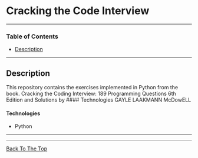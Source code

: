 # Cracking the Code Interview 

---

### Table of Contents

- [Description](#description)

---

## Description

This repository contains the exercises implemented in Python from the book.
Cracking the Coding Interview: 189 Programming Questions 6th Edition and Solutions by #### Technologies
GAYLE LAAKMANN McDowELL

#### Technologies

- Python

---

---
[Back To The Top](#read-me-template)
